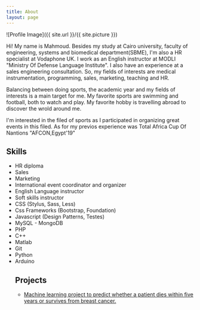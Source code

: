 ```yaml
---
title: About
layout: page
---
```


![Profile Image]({{ site.url }}/{{ site.picture }})

<p>Hi! My name is Mahmoud. Besides my study at Cairo university, faculty of engineering, systems and biomedical department(SBME), I'm also a HR specialist at Vodaphone UK. I work as an English instructor at MODLI "Ministry Of Defense Language Institute". I also have an experience at a sales engineering consultation. So, my fields of interests are medical instrumentation, programming, sales, marketing, teaching and HR.</p>

<p>Balancing between doing sports, the academic year and my fields of interests is a main target for me. My favorite sports are swimming and football, both to watch and play. My favorite hobby is travelling abroad to discover the wrold around me.</p>

<p>I'm interested in the filed of sports as I participated in organizing great events in this filed. As for my previos experience was Total Africa Cup Of Nantions "AFCON,Egypt'19"</p>

<h2>Skills</h2>

<ul class="skill-list">
	<li>HR diploma</li>
	<li>Sales</li>
	<li>Marketing</li>
	<li>International event coordinator and organizer</li>
        <li>English Language instructor</li>
        <li>Soft skills instructor</li>
        <li>CSS (Stylus, Sass, Less)</li>
        <li>Css Frameworks (Bootstrap, Foundation)</li>
	<li>Javascript (Design Patterns, Testes)</li>
        <li>MySQL - MongoDB</li>
        <li>PHP</li>
	<li>C++</li>
	<li>Matlab</li>
	<li>Git</li>
	<li>Python</li>
	<li>Arduino</li>

<h2>Projects</h2>

<ul>
	<li><a href="https://github.com/sbme-tutorials/sbe304-fall19-project-shymaa_is_here">Machine learning project to predict whether a patient dies within five years or survives from breast cancer.</a></li>
</ul>